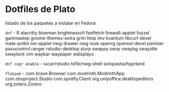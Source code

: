 # Dotfiles de Plato
listado de los paquetes a instalar en Fedora

`dnf` - R alacritty blueman brightnessctl fastfetch firewall-applet fuzzel gammastep gnome-themes-extra grim htop imv kvantum libcurl-devel mate-polkit nm-applet nwg-drawer nwg-look openrg openssl-devel pamixer pavucontrol ranger rstudio-desktop slurp swappy sway swaybg swayidle swaylock vim waybar waypaper wdisplays

`dnf copr enable` - iucar/rstudio tofik/nwg-shell solopasha/hyprland 

`flatpak` - com.brave.Browser com.modrinth.ModrinthApp com.obsproject.Studio com.spotify.Client org.onlyoffice.desktopeditors org.zotero.Zotero
